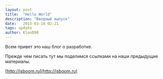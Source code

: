 ```yaml
---
layout: post
title:  "Hello World"
description: "Вводный выпуск"
date:   2015-03-18 02:21
tags: update
author: KlonD90
---
```

Всем привет это наш блог о разработке.

Прежде чем писать тут мы поделимся ссылками на наши предыдущие материалы.

[http://jsboom.ru](http://jsboom.ru)